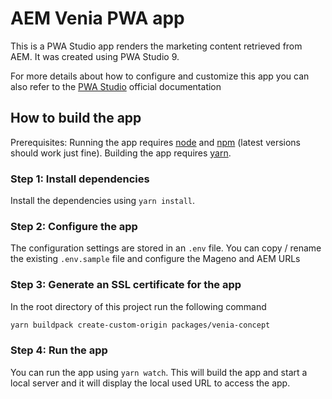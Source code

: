 # AEM Venia PWA app

This is a PWA Studio app renders the marketing content retrieved from AEM. It was created using PWA Studio 9.

For more details about how to configure and customize this app you can also refer to the [PWA Studio](https://pwastudio.io) official documentation

## How to build the app

Prerequisites: Running the app requires [node](https://nodejs.org/en/) and [npm](https://www.npmjs.com/) (latest versions should work just fine). Building the app requires [yarn](https://yarnpkg.com).

### Step 1: Install dependencies

Install the dependencies using `yarn install`.

### Step 2: Configure the app

The configuration settings are stored in an `.env` file. You can copy / rename the existing `.env.sample` file and configure the Mageno and AEM URLs

### Step 3: Generate an SSL certificate for the app

In the root directory of this project run the following command

```bash
yarn buildpack create-custom-origin packages/venia-concept
```

### Step 4: Run the app

You can run the app using `yarn watch`. This will build the app and start a local server and it will display the local used URL to access the app.

